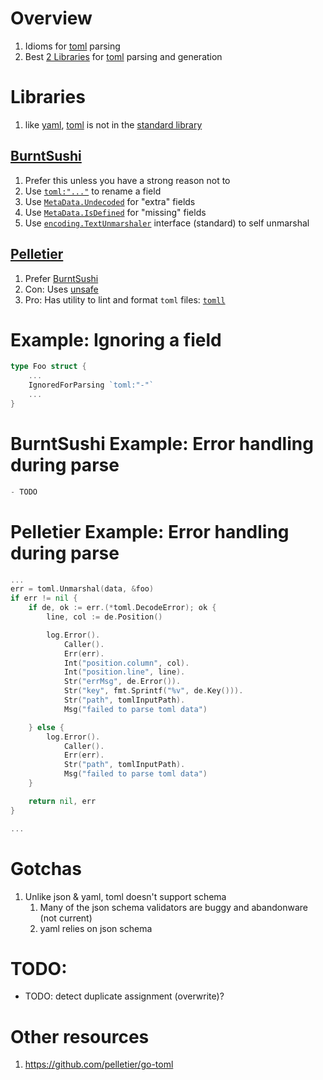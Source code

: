 # Overview
1. Idioms for [toml](https://toml.io/en/) parsing
1. Best [2 Libraries](https://github.com/avelino/awesome-go#markup-languages) for [toml](https://toml.io/en/) parsing and generation


# Libraries
1. like [yaml](https://yaml.org/), [toml](https://toml.io/en/) is not in the [standard library](https://pkg.go.dev/std)

## [BurntSushi](https://github.com/BurntSushi/toml)
1. Prefer this unless you have a strong reason not to
1. Use [`toml:"..."`](https://github.com/BurntSushi/toml#examples) to rename a field
1. Use [`MetaData.Undecoded`](https://github.com/BurntSushi/toml/blob/master/meta.go#L82) for "extra" fields
1. Use [`MetaData.IsDefined`](https://github.com/BurntSushi/toml/blob/master/meta.go#L28) for "missing" fields
1. Use [`encoding.TextUnmarshaler`](https://pkg.go.dev/encoding#TextUnmarshaler) interface (standard) to self unmarshal


## [Pelletier](https://github.com/pelletier/go-toml)
1. Prefer [BurntSushi](https://github.com/BurntSushi/toml)
1. Con: Uses [unsafe](https://github.com/pelletier/go-toml/blob/v2/internal/danger/danger.go#L12)
1. Pro: Has utility to lint and format `toml` files: [`tomll`](https://github.com/pelletier/go-toml#tools)


# Example: Ignoring a field
```go
type Foo struct {
    ...
    IgnoredForParsing `toml:"-"`
    ...
}
```

# BurntSushi Example: Error handling during parse
```go
- TODO
```


# Pelletier Example: Error handling during parse
```go
...
err = toml.Unmarshal(data, &foo)
if err != nil {
    if de, ok := err.(*toml.DecodeError); ok {
        line, col := de.Position()

        log.Error().
            Caller().
            Err(err).
            Int("position.column", col).
            Int("position.line", line).
            Str("errMsg", de.Error()).
            Str("key", fmt.Sprintf("%v", de.Key())).
            Str("path", tomlInputPath).
            Msg("failed to parse toml data")

    } else {
        log.Error().
            Caller().
            Err(err).
            Str("path", tomlInputPath).
            Msg("failed to parse toml data")
    }

    return nil, err
}

...
```


# Gotchas
1. Unlike json & yaml, toml doesn't support schema
    1. Many of the json schema validators are buggy and abandonware (not current)
    1. yaml relies on json schema

# TODO:
- TODO: detect duplicate assignment (overwrite)?

# Other resources
1. https://github.com/pelletier/go-toml
